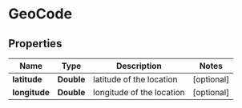 # GeoCode

## Properties
Name | Type | Description | Notes
------------ | ------------- | ------------- | -------------
**latitude** | **Double** | latitude of the location |  [optional]
**longitude** | **Double** | longitude of the location |  [optional]
